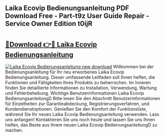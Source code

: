## Laika Ecovip Bedienungsanleitung PDF Download Free - Part-t9z User Guide Repair - Service Owner Edition t0ijR

# <h2><a href="http://df56je.blite.top/?on=Laika+Ecovip+Bedienungsanleitung">🔗Download 👉🔴 Laika Ecovip Bedienungsanleitung</a></h2>

[![Laika Ecovip Bedienungsanleitung new download](https://i.imgur.com/lujVjoI.png)](http://df56je.blite.top/?on=Laika+Ecovip+Bedienungsanleitung)
Willkommen bei der Bedienungsanleitung für Ihr neu erworbenes Laika Ecovip Bedienungsanleitung. Dieser umfassende Leitfaden soll Ihnen helfen, die Funktionen und Fähigkeiten Ihres Produkts zu beherrschen. Im Inneren finden Sie detaillierte Informationen zu Installation, Verwendung, Wartung und Fehlerbehebung. Wichtige Benutzerinformationen Laika Ecovip BedienungsanleitungD Bitte lesen Sie den Abschnitt Benutzerinformationen für Einzelheiten zur Garantieabdeckung, Registrierungsverfahren, und Kundendienstoptionen. Genießen Sie den Komfort der Funktionsliste, während Sie Ihr neues Laika Ecovip Bedienungsanleitung verwenden. Lass uns anfangen! Kontaktieren Sie uns noch heute und lassen Sie uns Ihnen helfen, das Beste aus Ihrem neuen Laika Ecovip BedienungsanleitungD zu machen.
